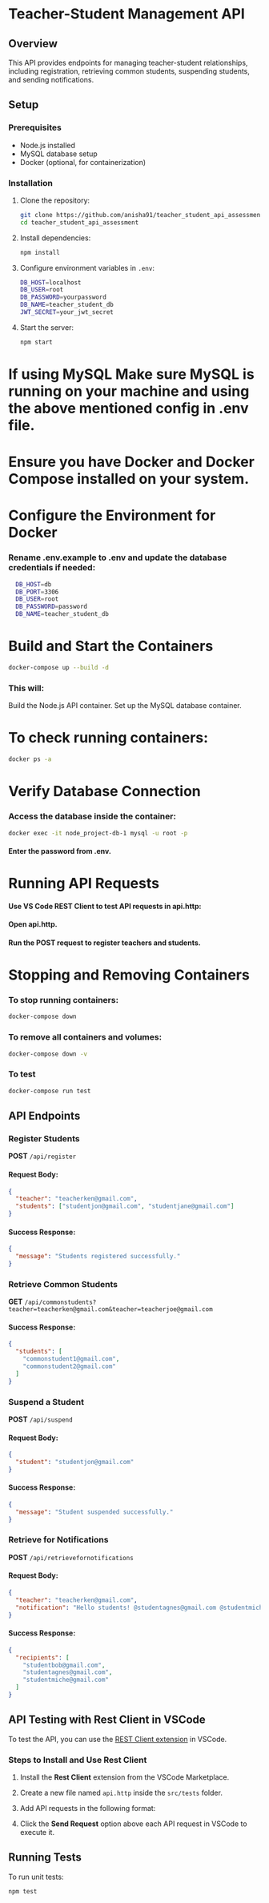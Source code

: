 # Teacher-Student Management API

## Overview
This API provides endpoints for managing teacher-student relationships, including registration, retrieving common students, suspending students, and sending notifications.

## Setup
### Prerequisites
- Node.js installed
- MySQL database setup
- Docker (optional, for containerization)

### Installation
1. Clone the repository:
   ```sh
   git clone https://github.com/anisha91/teacher_student_api_assessment
   cd teacher_student_api_assessment
   ```
2. Install dependencies:
   ```sh
   npm install
   ```
3. Configure environment variables in `.env`:
   ```sh
   DB_HOST=localhost
   DB_USER=root
   DB_PASSWORD=yourpassword
   DB_NAME=teacher_student_db
   JWT_SECRET=your_jwt_secret
   ```
4. Start the server:
   ```sh
   npm start
   ```
# If using MySQL Make sure MySQL is running on your machine and using the above mentioned config in .env file.
# Ensure you have Docker and Docker Compose installed on your system.
# Configure the Environment for Docker
### Rename .env.example to .env and update the database credentials if needed:
```sh
  DB_HOST=db
  DB_PORT=3306
  DB_USER=root
  DB_PASSWORD=password
  DB_NAME=teacher_student_db
```
#  Build and Start the Containers
```sh
docker-compose up --build -d
```
### This will:
Build the Node.js API container.
Set up the MySQL database container.

# To check running containers:
```sh
docker ps -a
```
# Verify Database Connection
### Access the database inside the container:
```sh
docker exec -it node_project-db-1 mysql -u root -p
```
#### Enter the password from .env.

# Running API Requests
#### Use VS Code REST Client to test API requests in api.http:

#### Open api.http.

#### Run the POST request to register teachers and students.

# Stopping and Removing Containers
### To stop running containers:
```sh
docker-compose down
```
### To remove all containers and volumes:
```sh
docker-compose down -v
```
### To test
```sh
docker-compose run test
```

## API Endpoints
### Register Students
**POST** `/api/register`
#### Request Body:
```json
{
  "teacher": "teacherken@gmail.com",
  "students": ["studentjon@gmail.com", "studentjane@gmail.com"]
}
```
#### Success Response:
```json
{
  "message": "Students registered successfully."
}
```

### Retrieve Common Students
**GET** `/api/commonstudents?teacher=teacherken@gmail.com&teacher=teacherjoe@gmail.com`
#### Success Response:
```json
{
  "students": [
    "commonstudent1@gmail.com",
    "commonstudent2@gmail.com"
  ]
}
```

### Suspend a Student
**POST** `/api/suspend`
#### Request Body:
```json
{
  "student": "studentjon@gmail.com"
}
```
#### Success Response:
```json
{
  "message": "Student suspended successfully."
}
```

### Retrieve for Notifications
**POST** `/api/retrievefornotifications`
#### Request Body:
```json
{
  "teacher": "teacherken@gmail.com",
  "notification": "Hello students! @studentagnes@gmail.com @studentmiche@gmail.com"
}
```
#### Success Response:
```json
{
  "recipients": [
    "studentbob@gmail.com",
    "studentagnes@gmail.com",
    "studentmiche@gmail.com"
  ]
}
```

## API Testing with Rest Client in VSCode
To test the API, you can use the [REST Client extension](https://marketplace.visualstudio.com/items?itemName=humao.rest-client) in VSCode.

### Steps to Install and Use Rest Client
1. Install the **Rest Client** extension from the VSCode Marketplace.
2. Create a new file named `api.http` inside the `src/tests` folder.
3. Add API requests in the following format:

4. Click the **Send Request** option above each API request in VSCode to execute it.

## Running Tests
To run unit tests:
```sh
npm test
```